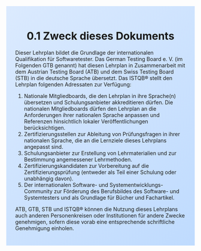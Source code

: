 <div class="rounded-lg border shadow-sm" style="background: linear-gradient(135deg,#DBEAFE 0%,#BFDBFE 100%); padding: 24px; border-color: #3B82F6">
<header style="margin-bottom:12px">
<h1 class="text-2xl font-bold text-gray-900">0.1 Zweck dieses Dokuments</h1>
</header>
<article class="prose max-w-none">
<p>Dieser Lehrplan bildet die Grundlage der internationalen Qualifikation für Softwaretester. Das German Testing Board e. V. (im Folgenden GTB genannt) hat diesen Lehrplan in Zusammenarbeit mit dem Austrian Testing Board (ATB) und dem Swiss Testing Board (STB) in die deutsche Sprache übersetzt. Das ISTQB® stellt den Lehrplan folgenden Adressaten zur Verfügung:</p>
<ol>
<li>Nationale Mitgliedboards, die den Lehrplan in ihre Sprache(n) übersetzen und Schulungsanbieter akkreditieren dürfen. Die nationalen Mitgliedboards dürfen den Lehrplan an die Anforderungen ihrer nationalen Sprache anpassen und Referenzen hinsichtlich lokaler Veröffentlichungen berücksichtigen.</li>
<li>Zertifizierungsstellen zur Ableitung von Prüfungsfragen in ihrer nationalen Sprache, die an die Lernziele dieses Lehrplans angepasst sind.</li>
<li>Schulungsanbieter zur Erstellung von Lehrmaterialien und zur Bestimmung angemessener Lehrmethoden.</li>
<li>Zertifizierungskandidaten zur Vorbereitung auf die Zertifizierungsprüfung (entweder als Teil einer Schulung oder unabhängig davon).</li>
<li>Der internationalen Software- und Systementwicklungs-Community zur Förderung des Berufsbildes des Software- und Systemtesters und als Grundlage für Bücher und Fachartikel.</li>
</ol>
<p>ATB, GTB, STB und ISTQB® können die Nutzung dieses Lehrplans auch anderen Personenkreisen oder Institutionen für andere Zwecke genehmigen, sofern diese vorab eine entsprechende schriftliche Genehmigung einholen.</p>
</article>
</div>
